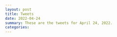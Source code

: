 ```yaml
---
layout: post
title: Tweets
date: 2022-04-24
summary: These are the tweets for April 24, 2022.
categories:
---
```


